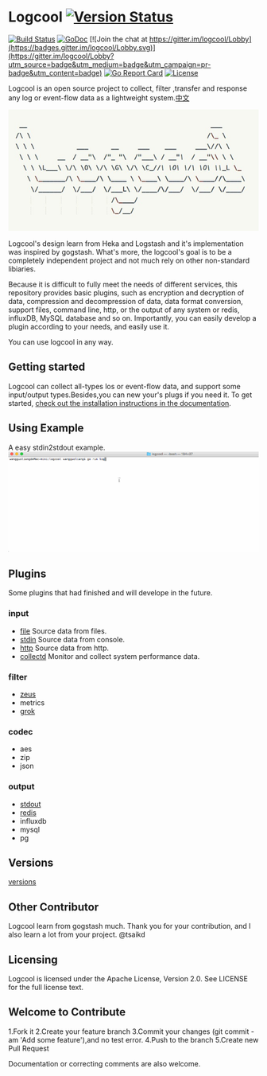 # Logcool [![Version Status](https://img.shields.io/badge/release-v0.1.0-orange.svg)](https://github.com/wgliang/logcool/releases/tag/v0.1.0)

[![Build Status](https://travis-ci.org/wgliang/logcool.svg?branch=master)](https://travis-ci.org/wgliang/logcool)
[![GoDoc](https://godoc.org/github.com/wgliang/logcool?status.svg)](https://godoc.org/github.com/wgliang/logcool)
[![Join the chat at https://gitter.im/logcool/Lobby](https://badges.gitter.im/logcool/Lobby.svg)](https://gitter.im/logcool/Lobby?utm_source=badge&utm_medium=badge&utm_campaign=pr-badge&utm_content=badge)
[![Go Report Card](https://goreportcard.com/badge/github.com/wgliang/logcool)](https://goreportcard.com/report/github.com/wgliang/logcool)
[![License](https://img.shields.io/badge/LICENSE-Apache2.0-ff69b4.svg)](http://www.apache.org/licenses/LICENSE-2.0.html)


Logcool is an open source project to collect, filter ,transfer and response any log or event-flow data as a lightweight system.[中文](./docs/README_ZH.md)

![Logcool](./logcool.jpg)

Logcool's design learn from Heka and Logstash and it's implementation was inspired by gogstash. What's more, the logcool's goal is to be a completely independent project and not much rely on other non-standard libiaries.

Because it is difficult to fully meet the needs of different services, this repository provides basic plugins, such as encryption and decryption of data, compression and decompression of data, data format conversion, support files, command line, http, or the output of any system or redis, influxDB, MySQL database and so on. Importantly, you can easily develop a plugin according to your needs, and easily use it.

You can use logcool in any way.

## Getting started

Logcool can collect all-types los or event-flow data, and support some input/output types.Besides,you can  new your's plugs if you need it. To get started, [check out the installation instructions in the documentation](https://godoc.org/github.com/wgliang/logcool).

## Using Example

A easy stdin2stdout example. 
![Logcool](./logcool.gif)

## Plugins

Some plugins that had finished and will develope in the future.

### input
- [file](https://github.com/wgliang/logcool/tree/master/input/file) Source data from files.
- [stdin](https://github.com/wgliang/logcool/tree/master/input/stdin) Source data from console.
- [http](https://github.com/wgliang/logcool/tree/master/input/stdin) Source data from http.
- [collectd](https://github.com/wgliang/logcool/tree/master/input/collectd) Monitor and collect system performance data.

### filter
- [zeus](https://github.com/wgliang/logcool/tree/master/filter/zeus)
- metrics
- [grok](https://github.com/wgliang/logcool/tree/master/filter/grok)

### codec
- aes
- zip
- json

### output
- [stdout](https://github.com/wgliang/logcool/tree/master/output/stdout)
- [redis](https://github.com/wgliang/logcool/tree/master/output/redis)
- influxdb
- mysql
- pg

## Versions

[versions](https://github.com/wgliang/logcool/blob/master/docs/VERSION_UPDATE.md)

## Other Contributor

Logcool learn from gogstash much. Thank you for your contribution, and I also learn a lot from your project. @tsaikd

## Licensing

Logcool is licensed under the Apache License, Version 2.0. See LICENSE for the full license text.

## Welcome to Contribute

1.Fork it
2.Create your feature branch
3.Commit your changes (git commit -am 'Add some feature'),and no test error.
4.Push to the branch
5.Create new Pull Request

Documentation or correcting comments are also welcome.